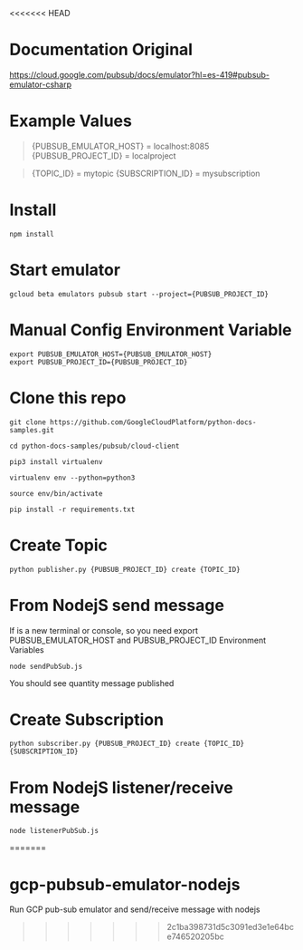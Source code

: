 <<<<<<< HEAD
# Documentation Original
https://cloud.google.com/pubsub/docs/emulator?hl=es-419#pubsub-emulator-csharp

# Example Values
> {PUBSUB_EMULATOR_HOST} = localhost:8085
{PUBSUB_PROJECT_ID} = localproject

> {TOPIC_ID} = mytopic
{SUBSCRIPTION_ID} = mysubscription

# Install
`npm install`

# Start emulator


    gcloud beta emulators pubsub start --project={PUBSUB_PROJECT_ID}

# Manual Config Environment Variable


    export PUBSUB_EMULATOR_HOST={PUBSUB_EMULATOR_HOST}
    export PUBSUB_PROJECT_ID={PUBSUB_PROJECT_ID}

# Clone this repo

    git clone https://github.com/GoogleCloudPlatform/python-docs-samples.git
    
    cd python-docs-samples/pubsub/cloud-client
    
    pip3 install virtualenv
    
    virtualenv env --python=python3
    
    source env/bin/activate
    
    pip install -r requirements.txt

# Create Topic
`python publisher.py {PUBSUB_PROJECT_ID} create {TOPIC_ID}`

# From NodejS send message
If is a new terminal or console, so you need export PUBSUB_EMULATOR_HOST and PUBSUB_PROJECT_ID Environment Variables

`node sendPubSub.js`

You should see quantity message published

# Create Subscription 
`python subscriber.py {PUBSUB_PROJECT_ID} create {TOPIC_ID} {SUBSCRIPTION_ID}`

# From NodejS listener/receive message
`node listenerPubSub.js`





=======
# gcp-pubsub-emulator-nodejs
Run GCP pub-sub emulator and send/receive message with nodejs
>>>>>>> 2c1ba398731d5c3091ed3e1e64bce746520205bc
